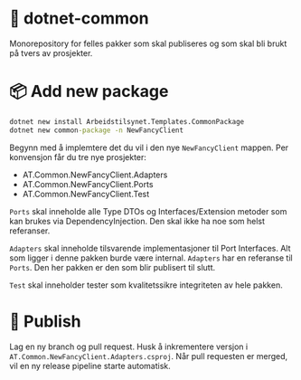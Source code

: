 # 🌈 dotnet-common
Monorepository for felles pakker som skal publiseres og som skal bli brukt på tvers av prosjekter.

# 📦 Add new package

```cmd
dotnet new install Arbeidstilsynet.Templates.CommonPackage
dotnet new common-package -n NewFancyClient
```

Begynn med å implemtere det du vil i den nye `NewFancyClient` mappen.
Per konvensjon får du tre nye prosjekter:
* AT.Common.NewFancyClient.Adapters
* AT.Common.NewFancyClient.Ports
* AT.Common.NewFancyClient.Test

``Ports`` skal inneholde alle Type DTOs og Interfaces/Extension metoder som kan brukes via DependencyInjection. Den skal ikke ha noe som helst referanser.

``Adapters`` skal inneholde tilsvarende implementasjoner til Port Interfaces. Alt som ligger i denne pakken burde være internal. ``Adapters`` har en referanse til ``Ports``. Den her pakken er den som blir publisert til slutt.

``Test`` skal inneholder tester som kvalitetssikre integriteten av hele pakken.

# 🚀 Publish

Lag en ny branch og pull request. Husk å inkrementere versjon i `AT.Common.NewFancyClient.Adapters.csproj`. Når pull requesten er merged, vil en ny release pipeline starte automatisk.
